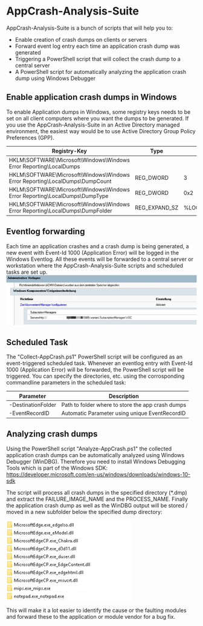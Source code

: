 # AppCrash-Analysis-Suite

AppCrash-Analysis-Suite is a bunch of scripts that will help you to:

 - Enable creation of crash dumps on clients or servers
 - Forward event log entry each time an application crash dump was generated
 - Triggering a PowerShell script that will collect the crash dump to a central server
 - A PowerShell script for automatically analyzing the application crash dump using Windows Debugger


## Enable application crash dumps in Windows
To enable Application dumps in Windows, some registry keys needs to be set on all client computers where you want the dumps to be generated.
If you use the AppCrash-Analysis-Suite in an Active Directory managed environment, the easiest way would be to use Active Directory Group Policy Preferences (GPP).

| Registry-Key | Type | Value |
| -------------| -----| ----- | 
| HKLM\SOFTWARE\Microsoft\Windows\Windows Error Reporting\LocalDumps | 
| HKLM\SOFTWARE\Microsoft\Windows\Windows Error Reporting\LocalDumps\DumpCount|  REG_DWORD|  3
| HKLM\SOFTWARE\Microsoft\Windows\Windows Error Reporting\LocalDumps\DumpType|  REG_DWORD|  0x2
| HKLM\SOFTWARE\Microsoft\Windows\Windows Error Reporting\LocalDumps\DumpFolder| REG_EXPAND_SZ | %LOCALAPPDATA%\CrashDumps

## Eventlog forwarding
Each time an application crashes and a crash dump is being generated, a new event with Event-Id 1000 (Application Error) will be logged in the Windows Eventlog.
All these events will be forwarded to a central server or workstation where the AppCrash-Analysis-Suite scripts and scheduled tasks are set up.
![enter image description here](https://github.com/michaelmiklis/AppCrash-Analysis-Suite/raw/master/assets/eventlogforward.jpg)

## Scheduled Task
The "Collect-AppCrash.ps1" PowerShell script will be configured as an event-triggered scheduled task. Whenever an eventlog entry with Event-Id 1000 (Application Error) will be forwarded, the PowerShell script will be triggered.
You can specify the directories, etc. using the corrosponding commandline parameters in the scheduled task:

| Parameter | Description 
| -------------| -----|
| -DestinationFolder| Path to folder where to store the app crash dumps
| -EventRecordID | Automatic Parameter using unique EventRecordID| 

## Analyzing crash dumps
Using the PowerShell script "Analyze-AppCrash.ps1" the collected application crash dumps can be automatically analyzed using Windows Debugger (WinDBG). Therefore you need to install Windows Debugging Tools which is part of the Windows SDK:
https://developer.microsoft.com/en-us/windows/downloads/windows-10-sdk

The script will process all crash dumps in the specified directory (*.dmp) and extract the FAILURE_IMAGE_NAME and the PROCESS_NAME. Finally the application crash dump as well as the WinDBG  output will be stored / moved in a new subfolder below the specified dump directory:

![enter image description here](https://github.com/michaelmiklis/AppCrash-Analysis-Suite/raw/master/assets/subfolder.jpg)

This will make it a lot easier to identify the cause or the faulting modules and forward these to the application or module vendor for a bug fix.